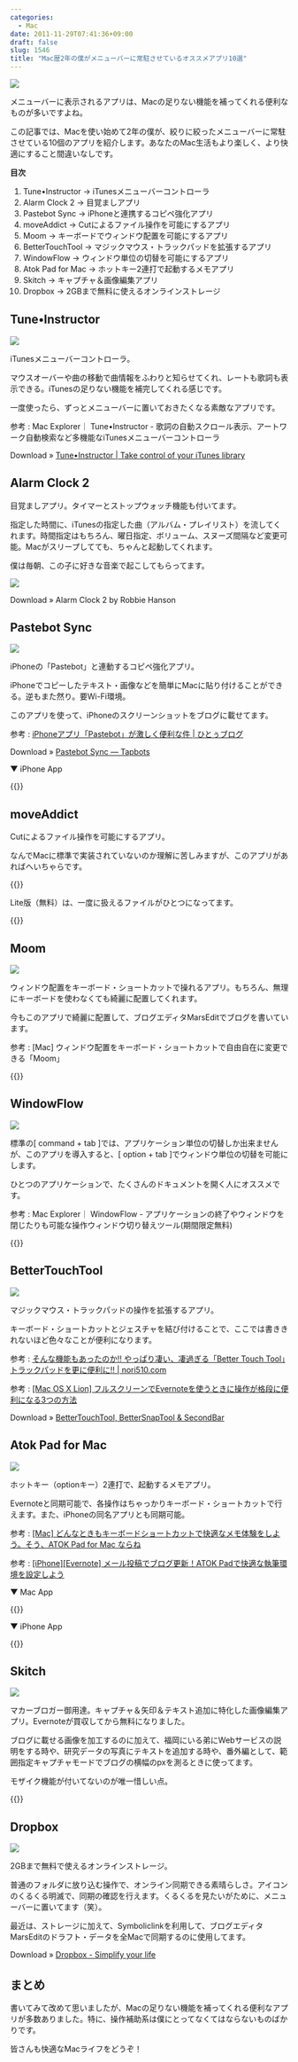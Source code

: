 ```yaml
---
categories:
  - Mac
date: 2011-11-29T07:41:36+09:00
draft: false
slug: 1546
title: "Mac歴2年の僕がメニューバーに常駐させているオススメアプリ10選"
---
```


![](/images/2011/11/1546_1.png)

メニューバーに表示されるアプリは、Macの足りない機能を補ってくれる便利なものが多いですよね。

この記事では、Macを使い始めて2年の僕が、絞りに絞ったメニューバーに常駐させている10個のアプリを紹介します。あなたのMac生活もより楽しく、より快適にすること間違いなしです。

**目次**

1. Tune•Instructor → iTunesメニューバーコントローラ
1. Alarm Clock 2 → 目覚ましアプリ
1. Pastebot Sync → iPhoneと連携するコピペ強化アプリ
1. moveAddict →  Cutによるファイル操作を可能にするアプリ
1. Moom → キーボードでウィンドウ配置を可能にするアプリ
1. BetterTouchTool → マジックマウス・トラックパッドを拡張するアプリ
1. WindowFlow → ウィンドウ単位の切替を可能にするアプリ
1. Atok Pad for Mac → ホットキー2連打で起動するメモアプリ
1. Skitch → キャプチャ＆画像編集アプリ
1. Dropbox → 2GBまで無料に使えるオンラインストレージ

## Tune•Instructor

![](/images/2011/11/1546_2.png)

iTunesメニューバーコントローラ。

マウスオーバーや曲の移動で曲情報をふわりと知らせてくれ、レートも歌詞も表示できる。iTunesの足りない機能を補完してくれる感じです。

一度使ったら、ずっとメニューバーに置いておきたくなる素敵なアプリです。

参考 : Mac Explorer｜ Tune•Instructor - 歌詞の自動スクロール表示、アートワーク自動検索など多機能なiTunesメニューバーコントローラ

Download » [Tune•Instructor | Take control of your iTunes library](http://www.tune-instructor.de/com/)

## Alarm Clock 2

目覚ましアプリ。タイマーとストップウォッチ機能も付いてます。

指定した時間に、iTunesの指定した曲（アルバム・プレイリスト）を流してくれます。時間指定はもちろん、曜日指定、ボリューム、スヌーズ間隔など変更可能。Macがスリープしてても、ちゃんと起動してくれます。

僕は毎朝、この子に好きな音楽で起こしてもらってます。

![](/images/2011/11/1546_3.png)

Download » Alarm Clock 2 by Robbie Hanson

## Pastebot Sync

![](/images/2011/11/1546_4.png)

iPhoneの「Pastebot」と連動するコピペ強化アプリ。

iPhoneでコピーしたテキスト・画像などを簡単にMacに貼り付けることができる。逆もまた然り。要Wi-Fi環境。

このアプリを使って、iPhoneのスクリーンショットをブログに載せてます。

参考 : [iPhoneアプリ「Pastebot」が激しく便利な件 | ひとぅブログ](http://hitoxu.com/01022)

Download » [Pastebot Sync — Tapbots](http://tapbots.com/software/pastebot/#sync)

▼ iPhone App

{{<app id="344614116" title="Pastebot — コピー＆ペースト強化ソフト 1.4.1（￥350）" src="http://a1.mzstatic.com/us/r1000/028/Purple/5e/28/d1/mzi.fkztngzy.100x100-75.png">}}

## moveAddict

Cutによるファイル操作を可能にするアプリ。

なんでMacに標準で実装されていないのか理解に苦しみますが、このアプリがあればへいちゃらです。

{{<app id="404213171" title="moveAddict 2.2.5（￥700）" src="http://a5.mzstatic.com/us/r1000/012/Purple/e9/ee/37/mzi.fiourdhl.100x100-75.png">}}

Lite版（無料）は、一度に扱えるファイルがひとつになってます。

{{<app id="418870366" title="moveAddict Lite 2.2.5（無料）" src="http://a4.mzstatic.com/us/r1000/008/Purple/e9/ee/37/mzi.pddchxcn.100x100-75.png">}}

## Moom

![](/images/2011/11/1546_5.jpg)

ウィンドウ配置をキーボード・ショートカットで操れるアプリ。もちろん、無理にキーボードを使わなくても綺麗に配置してくれます。

今もこのアプリで綺麗に配置して、ブログエディタMarsEditでブログを書いています。

参考 : [Mac] ウィンドウ配置をキーボード・ショートカットで自由自在に変更できる「Moom」

{{<app id="419330170" title="Moom 2.3.2（￥450）" src="http://a2.mzstatic.com/us/r1000/101/Purple/c1/29/fc/mzi.vstjaufn.100x100-75.png">}}

## WindowFlow

![](/images/2011/11/1546_6.png)

標準の[ command + tab ]では、アプリケーション単位の切替しか出来ませんが、このアプリを導入すると、[ option + tab ]でウィンドウ単位の切替を可能にします。

ひとつのアプリケーションで、たくさんのドキュメントを開く人にオススメです。

参考 : Mac Explorer｜ WindowFlow - アプリケーションの終了やウィンドウを閉じたりも可能な操作ウィンドウ切り替えツール(期間限定無料)

{{<app id="414445104" title="WindowFlow 1.3.0（無料）" src="http://a1.mzstatic.com/us/r1000/015/Purple/ea/86/1b/mzi.qhuvutvw.100x100-75.png">}}

## BetterTouchTool

![](/images/2011/11/1546_7.jpeg)

マジックマウス・トラックパッドの操作を拡張するアプリ。

キーボード・ショートカットとジェスチャを結び付けることで、ここでは書ききれないほど色々なことが便利になります。

参考 : [そんな機能もあったのか!! やっぱり凄い、凄過ぎる「Better Touch Tool」トラックパッドを更に便利に!! | nori510.com](http://nori510.com/archives/4208)

参考 : [[Mac OS X Lion] フルスクリーンでEvernoteを使うときに操作が格段に便利になる3つの方法](http://rakuishi.com/mac/1348/)

Download » [BetterTouchTool, BetterSnapTool & SecondBar](http://blog.boastr.net/?page_id=1722)

## Atok Pad for Mac

![](/images/2011/11/1546_8.png)

ホットキー（optionキー）2連打で、起動するメモアプリ。

Evernoteと同期可能で、各操作はちゃっかりキーボード・ショートカットで行えます。また、iPhoneの同名アプリとも同期可能。

参考 : [[Mac] どんなときもキーボードショートカットで快適なメモ体験をしよう。そう、ATOK Pad for Mac ならね](http://rakuishi.com/mac/704/)

参考 : [[iPhone][Evernote] メール投稿でブログ更新！ATOK Padで快適な執筆環境を設定しよう](http://rakuishi.com/iphone/822/)

▼ Mac App

{{<app id="460883588" title="ATOK Pad 2.0.0（無料）" src="http://a4.mzstatic.com/us/r1000/099/Purple/6c/ae/8b/mzi.oauvlpvw.100x100-75.png">}}

▼ iPhone App

{{<app id="390360999" title="ATOK Pad 3.1.1（￥1,200）" src="http://a5.mzstatic.com/us/r1000/105/Purple/3e/8d/6e/mzl.kpvplvtw.100x100-75.jpg">}}

## Skitch

![](/images/2011/11/1546_9.png)

マカーブロガー御用達。キャプチャ＆矢印＆テキスト追加に特化した画像編集アプリ。Evernoteが買収してから無料になりました。

ブログに載せる画像を加工するのに加えて、福岡にいる弟にWebサービスの説明をする時や、研究データの写真にテキストを追加する時や、番外編として、範囲指定キャプチャモードでブログの横幅のpxを測るときに使ってます。

モザイク機能が付いてないのが唯一惜しい点。

{{<app id="425955336" title="Skitch 1.0.7（無料）" src="http://a5.mzstatic.com/us/r1000/075/Purple/57/16/a3/mzi.tnvgpauc.100x100-75.png">}}

## Dropbox

![](/images/2011/11/1546_10.png)

2GBまで無料で使えるオンラインストレージ。

普通のフォルダに放り込む操作で、オンライン同期できる素晴らしさ。アイコンのくるくる明滅で、同期の確認を行えます。くるくるを見たいがために、メニューバーに置いてます（笑）。

最近は、ストレージに加えて、Symboliclinkを利用して、ブログエディタMarsEditのドラフト・データを全Macで同期するのに使用してます。

Download » [Dropbox - Simplify your life](http://www.dropbox.com/)

## まとめ

書いてみて改めて思いましたが、Macの足りない機能を補ってくれる便利なアプリが多数ありました。特に、操作補助系は僕にとってなくてはならないものばかりです。

皆さんも快適なMacライフをどうぞ！
